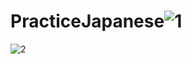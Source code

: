 # PracticeJapanese![1](https://user-images.githubusercontent.com/70888275/203085883-6d77975f-65b6-4609-b21c-903bc523cc8e.PNG)
![2](https://user-images.githubusercontent.com/70888275/203085885-cb9dd386-7583-4f73-a650-097360298452.PNG)

